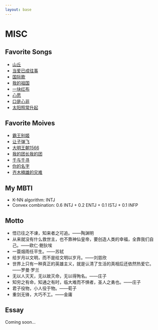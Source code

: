 ```yaml
---
layout: base 
---
```

# MISC
## Favorite Songs
+ [山丘](https://www.bilibili.com/video/BV1ur421M7RU/?share_source=copy_web&vd_source=cb3d26d7b5b480cac660566707c9be8b)
+ [当爱已成往事](https://www.bilibili.com/video/BV13N4y1L7HC/?share_source=copy_web&vd_source=cb3d26d7b5b480cac660566707c9be8b)
+ [国际歌](https://www.bilibili.com/video/BV1ZM4y1n7Ms/?share_source=copy_web&vd_source=cb3d26d7b5b480cac660566707c9be8b)
+ [我的祖国](https://www.bilibili.com/video/BV1UK4y1E7Ds/?share_source=copy_web&vd_source=cb3d26d7b5b480cac660566707c9be8b)
+ [一块红布](https://www.bilibili.com/video/BV1TT4y1s7oH/?share_source=copy_web&vd_source=cb3d26d7b5b480cac660566707c9be8b)
+ [心愿](https://www.bilibili.com/video/BV12y4y127AJ/?share_source=copy_web&vd_source=cb3d26d7b5b480cac660566707c9be8b)
+ [口是心非](https://www.bilibili.com/video/BV1ND4y1X74e/?share_source=copy_web&vd_source=cb3d26d7b5b480cac660566707c9be8b)
+ [太阳照常升起](https://www.bilibili.com/video/BV1Qc411W7gA/?share_source=copy_web&vd_source=cb3d26d7b5b480cac660566707c9be8b)

## Favorite Moives
+ [霸王别姬](https://movie.douban.com/subject/1291546/)
+ [让子弹飞](https://movie.douban.com/subject/3742360/)
+ [大明王朝1566](https://movie.douban.com/subject/2210001/)
+ [我的团长我的团](https://movie.douban.com/subject/2997325/)
+ [千与千寻](https://movie.douban.com/subject/1291561/)
+ [你的名字](https://movie.douban.com/subject/26683290/)
+ [齐木楠雄的灾难](https://movie.douban.com/subject/26801048/)

## My MBTI
+ K-NN algorithm: INTJ 
+ Convex combination: 0.6 INTJ + 0.2 ENTJ + 0.1 ISTJ + 0.1 INFP

## Motto
+ 悟已往之不谏，知来者之可追。——陶渊明
+ 从来就没有什么救世主，也不靠神仙皇帝，要创造人类的幸福，全靠我们自己。——欧仁·鲍狄埃
+ 一蓑烟雨任平生。——苏轼
+ 给岁月以文明，而不是给文明以岁月。——刘慈欣
+ 世界上只有一种真正的英雄主义，就是认清了生活的真相后还依然热爱它。——罗曼·罗兰
+ 无以人灭天，无以故灭命，无以得殉名。——庄子
+ 知穷之有命，知通之有时，临大难而不惧者，圣人之勇也。——庄子
+ 君子役物，小人役于物。——荀子
+ 重剑无锋，大巧不工。——金庸

## Essay
Coming soon...

